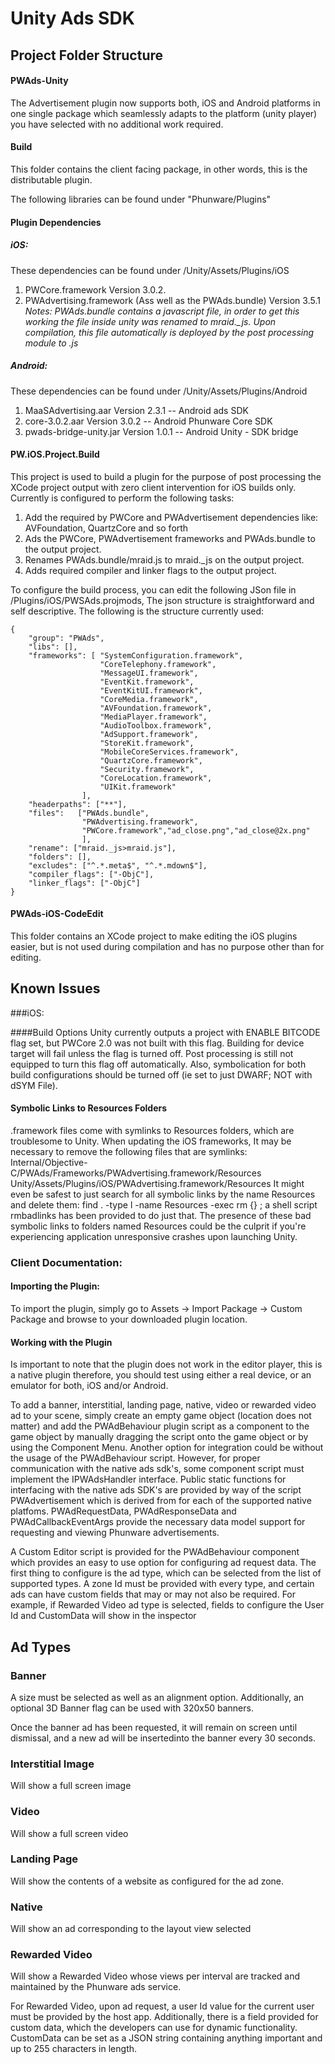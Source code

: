 Unity Ads SDK
================



Project Folder Structure
---------------


#### PWAds-Unity

The Advertisement plugin now supports both, iOS and Android platforms in one single package which seamlessly adapts to the platform (unity player) you have selected with no additional work required.

#### Build

This folder contains the client facing package, in other words, this is the distributable plugin.

The following libraries can be found under "Phunware/Plugins"


#### Plugin Dependencies

##### iOS:

These dependencies can be found under /Unity/Assets/Plugins/iOS
    
1. PWCore.framework Version 3.0.2.
2. PWAdvertising.framework (Ass well as the PWAds.bundle) Version 3.5.1
    *Notes: PWAds.bundle contains a javascript file, in order to get this working the file inside unity was renamed to mraid._js. Upon compilation, this file automatically is deployed by the post processing module to .js*
 
##### Android:

These dependencies can be found under /Unity/Assets/Plugins/Android
    
1. MaaSAdvertising.aar Version 2.3.1 -- Android ads SDK
2. core-3.0.2.aar   Version 3.0.2 -- Android Phunware Core SDK
3. pwads-bridge-unity.jar Version 1.0.1 -- Android Unity - SDK bridge


#### PW.iOS.Project.Build

This project is used to build a plugin for the purpose of post processing the XCode project output with zero client intervention for iOS builds only. Currently is configured to perform the following tasks:

1. Add the required by PWCore and PWAdvertisement dependencies like: AVFoundation, QuartzCore and so forth
2. Ads the PWCore, PWAdvertisement frameworks and PWAds.bundle to the output project.
3. Renames PWAds.bundle/mraid.js to mraid._js on the output project.
4. Adds required compiler and linker flags to the output project.

To configure the build process, you can edit the following JSon file in /Plugins/iOS/PWSAds.projmods, The json structure is straightforward and self descriptive. The following is the structure currently used:

````
{
    "group": "PWAds",
    "libs": [],
    "frameworks": [ "SystemConfiguration.framework",
                    "CoreTelephony.framework",
                    "MessageUI.framework",
                    "EventKit.framework",
                    "EventKitUI.framework",
                    "CoreMedia.framework",
                    "AVFoundation.framework",
                    "MediaPlayer.framework",
                    "AudioToolbox.framework",
                    "AdSupport.framework",
                    "StoreKit.framework",
                    "MobileCoreServices.framework",
                    "QuartzCore.framework",
                    "Security.framework",
                    "CoreLocation.framework",
                    "UIKit.framework"
                ],
    "headerpaths": ["**"],
    "files":   ["PWAds.bundle",
                "PWAdvertising.framework",
                "PWCore.framework","ad_close.png","ad_close@2x.png"
                ],
    "rename": ["mraid._js>mraid.js"],
    "folders": [],
    "excludes": ["^.*.meta$", "^.*.mdown$"],
    "compiler_flags": ["-ObjC"],
    "linker_flags": ["-ObjC"]
}
````


#### PWAds-iOS-CodeEdit

This folder contains an XCode project to make editing the iOS plugins easier, but is not used during compilation and has no purpose other than for editing.



## Known Issues

###iOS:

####Build Options
Unity currently outputs a project with ENABLE BITCODE flag set, but PWCore 2.0 was not built with this flag. Building for device target will fail unless the flag is turned off.  Post processing is still not equipped to turn this flag off automatically.  Also, symbolication for both build configurations should be turned off (ie set to just DWARF; NOT with dSYM File).

#### Symbolic Links to Resources Folders
.framework files come with symlinks to Resources folders, which are troublesome to Unity.  When updating the iOS frameworks, It may be necessary to remove the following files that are symlinks:
Internal/Objective-C/PWAds/Frameworks/PWAdvertising.framework/Resources
Unity/Assets/Plugins/iOS/PWAdvertising.framework/Resources
It might even be safest to just search for all symbolic links by the name Resources and delete them: find . -type l -name Resources -exec rm {} \;
a shell script rmbadlinks has been provided to do just that.  The presence of these bad symbolic links to folders named Resources could be the culprit if you're experiencing application unresponsive crashes upon launching Unity.

### Client Documentation:

#### Importing the Plugin:

To import the plugin, simply go to Assets -> Import Package -> Custom Package and browse to your downloaded plugin location.


#### Working with the Plugin

Is important to note that the plugin does not work in the editor player, this is a native plugin therefore, you should test using either a real device, or an emulator for both, iOS and/or Android. 

To add a banner, interstitial, landing page, native, video or rewarded video ad to your scene, simply create an empty game object (location does not matter) and add the PWAdBehaviour plugin script as a component to the game object by manually dragging the script onto the game object or by using the Component Menu.  Another option for integration could be without the usage of the PWAdBehaviour script.  However, for proper communication with the native ads sdk's, some component script must implement the IPWAdsHandler interface.  Public static functions for interfacing with the native ads SDK's are provided by way of the script PWAdvertisement which is derived from for each of the supported native platfoms.  PWAdRequestData, PWAdResponseData and PWAdCallbackEventArgs provide the necessary data model support for requesting and viewing Phunware advertisements.

A Custom Editor script is provided for the PWAdBehaviour component which provides an easy to use option for configuring ad request data.  The first thing to configure is the ad type, which can be selected from the list of supported types.  A zone Id must be provided with every type, and certain ads can have custom fields that may or may not also be required.  For example, if Rewarded Video ad type is selected, fields to configure the User Id and CustomData will show in the inspector

## Ad Types
### Banner
A size must be selected as well as an alignment option.  Additionally, an optional 3D Banner flag can be used with 320x50 banners.

Once the banner ad has been requested, it will remain on screen until dismissal, and a new ad will be insertedinto the banner every 30 seconds.
### Interstitial Image
Will show a full screen image

### Video
Will show a full screen video

### Landing Page
Will show the contents of a website as configured for the ad zone.

### Native
Will show an ad corresponding to the layout view selected

### Rewarded Video
Will show a Rewarded Video whose views per interval are tracked and maintained by the Phunware ads service.

For Rewarded Video, upon ad request, a user Id value for the current user must be provided by the host app.  Additionally, there is a field provided for custom data, which the developers can use for dynamic functionality.  CustomData can be set as a JSON string containing anything important and up to 255 characters in length.